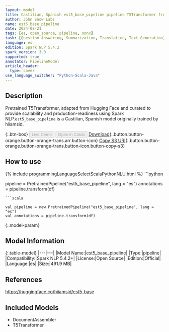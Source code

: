 ```yaml
---
layout: model
title: Castilian, Spanish est5_base_pipeline pipeline T5Transformer from hiiamsid
author: John Snow Labs
name: est5_base_pipeline
date: 2024-08-21
tags: [es, open_source, pipeline, onnx]
task: [Question Answering, Summarization, Translation, Text Generation]
language: es
edition: Spark NLP 5.4.2
spark_version: 3.0
supported: true
annotator: PipelineModel
article_header:
  type: cover
use_language_switcher: "Python-Scala-Java"
---
```


## Description

Pretrained T5Transformer, adapted from Hugging Face and curated to provide scalability and production-readiness using Spark NLP.`est5_base_pipeline` is a Castilian, Spanish model originally trained by hiiamsid.

{:.btn-box}
<button class="button button-orange" disabled>Live Demo</button>
<button class="button button-orange" disabled>Open in Colab</button>
[Download](https://s3.amazonaws.com/auxdata.johnsnowlabs.com/public/models/est5_base_pipeline_es_5.4.2_3.0_1724200533554.zip){:.button.button-orange.button-orange-trans.arr.button-icon}
[Copy S3 URI](s3://auxdata.johnsnowlabs.com/public/models/est5_base_pipeline_es_5.4.2_3.0_1724200533554.zip){:.button.button-orange.button-orange-trans.button-icon.button-copy-s3}

## How to use



<div class="tabs-box" markdown="1">
{% include programmingLanguageSelectScalaPythonNLU.html %}
```python

pipeline = PretrainedPipeline("est5_base_pipeline", lang = "es")
annotations =  pipeline.transform(df)   

```
```scala

val pipeline = new PretrainedPipeline("est5_base_pipeline", lang = "es")
val annotations = pipeline.transform(df)

```
</div>

{:.model-param}
## Model Information

{:.table-model}
|---|---|
|Model Name:|est5_base_pipeline|
|Type:|pipeline|
|Compatibility:|Spark NLP 5.4.2+|
|License:|Open Source|
|Edition:|Official|
|Language:|es|
|Size:|491.9 MB|

## References

https://huggingface.co/hiiamsid/est5-base

## Included Models

- DocumentAssembler
- T5Transformer